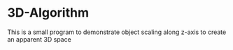 # 3D-Algorithm
This is a small program to demonstrate object scaling along z-axis to create an apparent 3D space
